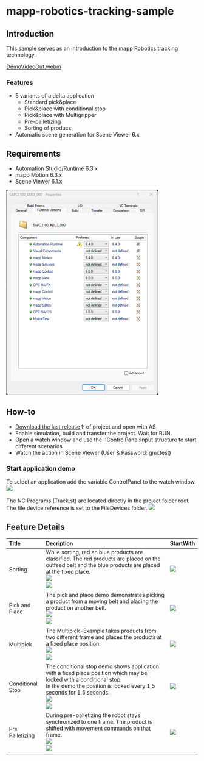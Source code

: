 # mapp-robotics-tracking-sample

## Introduction
This sample serves as an introduction to the mapp Robotics tracking technology.

[DemoVideoOut.webm](https://github.com/user-attachments/assets/4cd81c92-82a7-4335-94d3-36d02113f416)

### Features
* 5 variants of a delta application
  * Standard pick&place
  * Pick&place with conditional stop
  * Pick&place with Multigripper
  * Pre-palletizing
  * Sorting of producs
* Automatic scene generation for Scene Viewer 6.x
  

## Requirements

* Automation Studio/Runtime 6.3.x
* mapp Motion 6.3.x
* Scene Viewer 6.1.x
<img src="doc/img/Requirements.png" width="400"/>

## How-to
* [Download the last release](https://github.com/br-automation-com/mapp-robotics-tracking-sample/releases)↑ of project and open with AS
* Enable simulation, build and transfer the project. Wait for RUN.
* Open a watch window and use the ::ControlPanel:Input structure to start different scenarios
* Watch the action in Scene Viewer (User & Password: gmctest)


### Start application demo
To select an application add the variable ControlPanel to the watch window. 
<img src="doc/img/StartApplication.png" width="700"/>

The NC Programs (Track.st) are located directly in the project folder root. The file device reference is set to the FileDevices folder.
<img src="doc/img/FileDevice.png" width="400"/>


## Feature Details
| Title | Decription  | StartWith     |
|:------|:------------|:--------------|
| Sorting | While sorting, red an blue products are classified. The red products are placed on the outfeed belt and the blue products are placed at the fixed place. <br/><img src="doc/img/Sorting.svg"/><br/><img src="doc/img/Sorting.png"/> | <img src="doc/img/StartSorting.png"/> |
| Pick and Place | The pick and place demo demonstrates picking a product from a moving belt and placing the product on another belt. <br/><img src="doc/img/PickNPlace.svg" /><br/><img src="doc/img/PickNPlace.png" /> | <img src="doc/img/StartPickNPlace.png" /> |
| Multipick | The Multipick-Example takes products from two different frame and places the products at a fixed place position. <br/><img src="doc/img/Multipick.svg" /><br/><img src="doc/img/Multipick.png" /> | <img src="doc/img/StartMultipick.png" /> |
| Conditional Stop | The conditional stop demo shows application with a fixed place position which may be locked with a conditional stop.<br/> In the demo the position is locked every 1,5 seconds for 1,5 seconds.  <br/><img src="doc/img/ConditionalStop.svg" /><br/><img src="doc/img/ConditionalStop.png" /> | <img src="doc/img/StartConditionalStop.png" /> |
| Pre Palletizing | During pre-palletizing the robot stays synchronized to one frame. The product is shifted with movement commands on that frame. <br/><img src="doc/img/PrePalletizing.svg" /><br/><img src="doc/img/PrePalletizing.png" /> | <img src="doc/img/StartPrePalletizing.png" /> |

